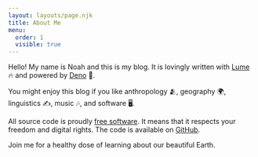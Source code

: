 ```yaml
---
layout: layouts/page.njk
title: About Me
menu:
  order: 1
  visible: true
---
```


Hello! My name is Noah and this is my blog. It is lovingly written with
<a href="https://lume.land" target="_blank">Lume</a> 🔥 and powered by
<a href="https://deno.land" target="_blank">Deno</a> 🦕.

You might enjoy this blog if you like anthropology 🫂, geography 🌍, linguistics ✍️, music 🎶, and
software 🖥️.

All source code is proudly <a href="https://en.wikipedia.org/wiki/Free_software_movement">free
software</a>. It means that it respects your freedom and digital rights. The code is available on
<a href="https://github.com/naltun/altun.cc" target="_blank">GitHub</a>.

Join me for a healthy dose of learning about our beautiful Earth.
